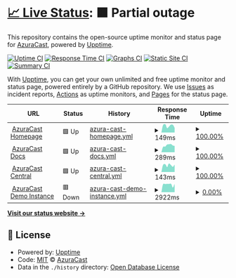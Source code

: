 # [📈 Live Status](https://status.azuracast.com): <!--live status--> **🟧 Partial outage**

This repository contains the open-source uptime monitor and status page for [AzuraCast](https://azuracast.com/), powered by [Upptime](https://github.com/upptime/upptime).

[![Uptime CI](https://github.com/azuracast/status.azuracast.com/workflows/Uptime%20CI/badge.svg)](https://github.com/azuracast/status.azuracast.com/actions?query=workflow%3A%22Uptime+CI%22)
[![Response Time CI](https://github.com/azuracast/status.azuracast.com/workflows/Response%20Time%20CI/badge.svg)](https://github.com/azuracast/status.azuracast.com/actions?query=workflow%3A%22Response+Time+CI%22)
[![Graphs CI](https://github.com/azuracast/status.azuracast.com/workflows/Graphs%20CI/badge.svg)](https://github.com/azuracast/status.azuracast.com/actions?query=workflow%3A%22Graphs+CI%22)
[![Static Site CI](https://github.com/azuracast/status.azuracast.com/workflows/Static%20Site%20CI/badge.svg)](https://github.com/azuracast/status.azuracast.com/actions?query=workflow%3A%22Static+Site+CI%22)
[![Summary CI](https://github.com/azuracast/status.azuracast.com/workflows/Summary%20CI/badge.svg)](https://github.com/azuracast/status.azuracast.com/actions?query=workflow%3A%22Summary+CI%22)

With [Upptime](https://upptime.js.org), you can get your own unlimited and free uptime monitor and status page, powered entirely by a GitHub repository. We use [Issues](https://github.com/azuracast/status.azuracast.com/issues) as incident reports, [Actions](https://github.com/azuracast/status.azuracast.com/actions) as uptime monitors, and [Pages](https://status.azuracast.com) for the status page.

<!--start: status pages-->
<!-- This summary is generated by Upptime (https://github.com/upptime/upptime) -->
<!-- Do not edit this manually, your changes will be overwritten -->
<!-- prettier-ignore -->
| URL | Status | History | Response Time | Uptime |
| --- | ------ | ------- | ------------- | ------ |
| <img alt="" src="https://icons.duckduckgo.com/ip3/www.azuracast.com.ico" height="13"> [AzuraCast Homepage](https://www.azuracast.com) | 🟩 Up | [azura-cast-homepage.yml](https://github.com/AzuraCast/status.azuracast.com/commits/HEAD/history/azura-cast-homepage.yml) | <details><summary><img alt="Response time graph" src="./graphs/azura-cast-homepage/response-time-week.png" height="20"> 149ms</summary><br><a href="https://status.azuracast.com/history/azura-cast-homepage"><img alt="Response time 215" src="https://img.shields.io/endpoint?url=https%3A%2F%2Fraw.githubusercontent.com%2FAzuraCast%2Fstatus.azuracast.com%2FHEAD%2Fapi%2Fazura-cast-homepage%2Fresponse-time.json"></a><br><a href="https://status.azuracast.com/history/azura-cast-homepage"><img alt="24-hour response time 174" src="https://img.shields.io/endpoint?url=https%3A%2F%2Fraw.githubusercontent.com%2FAzuraCast%2Fstatus.azuracast.com%2FHEAD%2Fapi%2Fazura-cast-homepage%2Fresponse-time-day.json"></a><br><a href="https://status.azuracast.com/history/azura-cast-homepage"><img alt="7-day response time 149" src="https://img.shields.io/endpoint?url=https%3A%2F%2Fraw.githubusercontent.com%2FAzuraCast%2Fstatus.azuracast.com%2FHEAD%2Fapi%2Fazura-cast-homepage%2Fresponse-time-week.json"></a><br><a href="https://status.azuracast.com/history/azura-cast-homepage"><img alt="30-day response time 348" src="https://img.shields.io/endpoint?url=https%3A%2F%2Fraw.githubusercontent.com%2FAzuraCast%2Fstatus.azuracast.com%2FHEAD%2Fapi%2Fazura-cast-homepage%2Fresponse-time-month.json"></a><br><a href="https://status.azuracast.com/history/azura-cast-homepage"><img alt="1-year response time 227" src="https://img.shields.io/endpoint?url=https%3A%2F%2Fraw.githubusercontent.com%2FAzuraCast%2Fstatus.azuracast.com%2FHEAD%2Fapi%2Fazura-cast-homepage%2Fresponse-time-year.json"></a></details> | <details><summary><a href="https://status.azuracast.com/history/azura-cast-homepage">100.00%</a></summary><a href="https://status.azuracast.com/history/azura-cast-homepage"><img alt="All-time uptime 100.00%" src="https://img.shields.io/endpoint?url=https%3A%2F%2Fraw.githubusercontent.com%2FAzuraCast%2Fstatus.azuracast.com%2FHEAD%2Fapi%2Fazura-cast-homepage%2Fuptime.json"></a><br><a href="https://status.azuracast.com/history/azura-cast-homepage"><img alt="24-hour uptime 100.00%" src="https://img.shields.io/endpoint?url=https%3A%2F%2Fraw.githubusercontent.com%2FAzuraCast%2Fstatus.azuracast.com%2FHEAD%2Fapi%2Fazura-cast-homepage%2Fuptime-day.json"></a><br><a href="https://status.azuracast.com/history/azura-cast-homepage"><img alt="7-day uptime 100.00%" src="https://img.shields.io/endpoint?url=https%3A%2F%2Fraw.githubusercontent.com%2FAzuraCast%2Fstatus.azuracast.com%2FHEAD%2Fapi%2Fazura-cast-homepage%2Fuptime-week.json"></a><br><a href="https://status.azuracast.com/history/azura-cast-homepage"><img alt="30-day uptime 100.00%" src="https://img.shields.io/endpoint?url=https%3A%2F%2Fraw.githubusercontent.com%2FAzuraCast%2Fstatus.azuracast.com%2FHEAD%2Fapi%2Fazura-cast-homepage%2Fuptime-month.json"></a><br><a href="https://status.azuracast.com/history/azura-cast-homepage"><img alt="1-year uptime 100.00%" src="https://img.shields.io/endpoint?url=https%3A%2F%2Fraw.githubusercontent.com%2FAzuraCast%2Fstatus.azuracast.com%2FHEAD%2Fapi%2Fazura-cast-homepage%2Fuptime-year.json"></a></details>
| <img alt="" src="https://icons.duckduckgo.com/ip3/docs.azuracast.com.ico" height="13"> [AzuraCast Docs](https://docs.azuracast.com) | 🟩 Up | [azura-cast-docs.yml](https://github.com/AzuraCast/status.azuracast.com/commits/HEAD/history/azura-cast-docs.yml) | <details><summary><img alt="Response time graph" src="./graphs/azura-cast-docs/response-time-week.png" height="20"> 289ms</summary><br><a href="https://status.azuracast.com/history/azura-cast-docs"><img alt="Response time 306" src="https://img.shields.io/endpoint?url=https%3A%2F%2Fraw.githubusercontent.com%2FAzuraCast%2Fstatus.azuracast.com%2FHEAD%2Fapi%2Fazura-cast-docs%2Fresponse-time.json"></a><br><a href="https://status.azuracast.com/history/azura-cast-docs"><img alt="24-hour response time 341" src="https://img.shields.io/endpoint?url=https%3A%2F%2Fraw.githubusercontent.com%2FAzuraCast%2Fstatus.azuracast.com%2FHEAD%2Fapi%2Fazura-cast-docs%2Fresponse-time-day.json"></a><br><a href="https://status.azuracast.com/history/azura-cast-docs"><img alt="7-day response time 289" src="https://img.shields.io/endpoint?url=https%3A%2F%2Fraw.githubusercontent.com%2FAzuraCast%2Fstatus.azuracast.com%2FHEAD%2Fapi%2Fazura-cast-docs%2Fresponse-time-week.json"></a><br><a href="https://status.azuracast.com/history/azura-cast-docs"><img alt="30-day response time 903" src="https://img.shields.io/endpoint?url=https%3A%2F%2Fraw.githubusercontent.com%2FAzuraCast%2Fstatus.azuracast.com%2FHEAD%2Fapi%2Fazura-cast-docs%2Fresponse-time-month.json"></a><br><a href="https://status.azuracast.com/history/azura-cast-docs"><img alt="1-year response time 334" src="https://img.shields.io/endpoint?url=https%3A%2F%2Fraw.githubusercontent.com%2FAzuraCast%2Fstatus.azuracast.com%2FHEAD%2Fapi%2Fazura-cast-docs%2Fresponse-time-year.json"></a></details> | <details><summary><a href="https://status.azuracast.com/history/azura-cast-docs">100.00%</a></summary><a href="https://status.azuracast.com/history/azura-cast-docs"><img alt="All-time uptime 99.99%" src="https://img.shields.io/endpoint?url=https%3A%2F%2Fraw.githubusercontent.com%2FAzuraCast%2Fstatus.azuracast.com%2FHEAD%2Fapi%2Fazura-cast-docs%2Fuptime.json"></a><br><a href="https://status.azuracast.com/history/azura-cast-docs"><img alt="24-hour uptime 100.00%" src="https://img.shields.io/endpoint?url=https%3A%2F%2Fraw.githubusercontent.com%2FAzuraCast%2Fstatus.azuracast.com%2FHEAD%2Fapi%2Fazura-cast-docs%2Fuptime-day.json"></a><br><a href="https://status.azuracast.com/history/azura-cast-docs"><img alt="7-day uptime 100.00%" src="https://img.shields.io/endpoint?url=https%3A%2F%2Fraw.githubusercontent.com%2FAzuraCast%2Fstatus.azuracast.com%2FHEAD%2Fapi%2Fazura-cast-docs%2Fuptime-week.json"></a><br><a href="https://status.azuracast.com/history/azura-cast-docs"><img alt="30-day uptime 100.00%" src="https://img.shields.io/endpoint?url=https%3A%2F%2Fraw.githubusercontent.com%2FAzuraCast%2Fstatus.azuracast.com%2FHEAD%2Fapi%2Fazura-cast-docs%2Fuptime-month.json"></a><br><a href="https://status.azuracast.com/history/azura-cast-docs"><img alt="1-year uptime 100.00%" src="https://img.shields.io/endpoint?url=https%3A%2F%2Fraw.githubusercontent.com%2FAzuraCast%2Fstatus.azuracast.com%2FHEAD%2Fapi%2Fazura-cast-docs%2Fuptime-year.json"></a></details>
| <img alt="" src="https://icons.duckduckgo.com/ip3/central.azuracast.com.ico" height="13"> [AzuraCast Central](https://central.azuracast.com) | 🟩 Up | [azura-cast-central.yml](https://github.com/AzuraCast/status.azuracast.com/commits/HEAD/history/azura-cast-central.yml) | <details><summary><img alt="Response time graph" src="./graphs/azura-cast-central/response-time-week.png" height="20"> 143ms</summary><br><a href="https://status.azuracast.com/history/azura-cast-central"><img alt="Response time 3990" src="https://img.shields.io/endpoint?url=https%3A%2F%2Fraw.githubusercontent.com%2FAzuraCast%2Fstatus.azuracast.com%2FHEAD%2Fapi%2Fazura-cast-central%2Fresponse-time.json"></a><br><a href="https://status.azuracast.com/history/azura-cast-central"><img alt="24-hour response time 179" src="https://img.shields.io/endpoint?url=https%3A%2F%2Fraw.githubusercontent.com%2FAzuraCast%2Fstatus.azuracast.com%2FHEAD%2Fapi%2Fazura-cast-central%2Fresponse-time-day.json"></a><br><a href="https://status.azuracast.com/history/azura-cast-central"><img alt="7-day response time 143" src="https://img.shields.io/endpoint?url=https%3A%2F%2Fraw.githubusercontent.com%2FAzuraCast%2Fstatus.azuracast.com%2FHEAD%2Fapi%2Fazura-cast-central%2Fresponse-time-week.json"></a><br><a href="https://status.azuracast.com/history/azura-cast-central"><img alt="30-day response time 12020" src="https://img.shields.io/endpoint?url=https%3A%2F%2Fraw.githubusercontent.com%2FAzuraCast%2Fstatus.azuracast.com%2FHEAD%2Fapi%2Fazura-cast-central%2Fresponse-time-month.json"></a><br><a href="https://status.azuracast.com/history/azura-cast-central"><img alt="1-year response time 4937" src="https://img.shields.io/endpoint?url=https%3A%2F%2Fraw.githubusercontent.com%2FAzuraCast%2Fstatus.azuracast.com%2FHEAD%2Fapi%2Fazura-cast-central%2Fresponse-time-year.json"></a></details> | <details><summary><a href="https://status.azuracast.com/history/azura-cast-central">100.00%</a></summary><a href="https://status.azuracast.com/history/azura-cast-central"><img alt="All-time uptime 99.41%" src="https://img.shields.io/endpoint?url=https%3A%2F%2Fraw.githubusercontent.com%2FAzuraCast%2Fstatus.azuracast.com%2FHEAD%2Fapi%2Fazura-cast-central%2Fuptime.json"></a><br><a href="https://status.azuracast.com/history/azura-cast-central"><img alt="24-hour uptime 100.00%" src="https://img.shields.io/endpoint?url=https%3A%2F%2Fraw.githubusercontent.com%2FAzuraCast%2Fstatus.azuracast.com%2FHEAD%2Fapi%2Fazura-cast-central%2Fuptime-day.json"></a><br><a href="https://status.azuracast.com/history/azura-cast-central"><img alt="7-day uptime 100.00%" src="https://img.shields.io/endpoint?url=https%3A%2F%2Fraw.githubusercontent.com%2FAzuraCast%2Fstatus.azuracast.com%2FHEAD%2Fapi%2Fazura-cast-central%2Fuptime-week.json"></a><br><a href="https://status.azuracast.com/history/azura-cast-central"><img alt="30-day uptime 79.99%" src="https://img.shields.io/endpoint?url=https%3A%2F%2Fraw.githubusercontent.com%2FAzuraCast%2Fstatus.azuracast.com%2FHEAD%2Fapi%2Fazura-cast-central%2Fuptime-month.json"></a><br><a href="https://status.azuracast.com/history/azura-cast-central"><img alt="1-year uptime 98.33%" src="https://img.shields.io/endpoint?url=https%3A%2F%2Fraw.githubusercontent.com%2FAzuraCast%2Fstatus.azuracast.com%2FHEAD%2Fapi%2Fazura-cast-central%2Fuptime-year.json"></a></details>
| <img alt="" src="https://icons.duckduckgo.com/ip3/demo.azuracast.com.ico" height="13"> [AzuraCast Demo Instance](https://demo.azuracast.com/api/nowplaying/1) | 🟥 Down | [azura-cast-demo-instance.yml](https://github.com/AzuraCast/status.azuracast.com/commits/HEAD/history/azura-cast-demo-instance.yml) | <details><summary><img alt="Response time graph" src="./graphs/azura-cast-demo-instance/response-time-week.png" height="20"> 2922ms</summary><br><a href="https://status.azuracast.com/history/azura-cast-demo-instance"><img alt="Response time 609" src="https://img.shields.io/endpoint?url=https%3A%2F%2Fraw.githubusercontent.com%2FAzuraCast%2Fstatus.azuracast.com%2FHEAD%2Fapi%2Fazura-cast-demo-instance%2Fresponse-time.json"></a><br><a href="https://status.azuracast.com/history/azura-cast-demo-instance"><img alt="24-hour response time 2267" src="https://img.shields.io/endpoint?url=https%3A%2F%2Fraw.githubusercontent.com%2FAzuraCast%2Fstatus.azuracast.com%2FHEAD%2Fapi%2Fazura-cast-demo-instance%2Fresponse-time-day.json"></a><br><a href="https://status.azuracast.com/history/azura-cast-demo-instance"><img alt="7-day response time 2922" src="https://img.shields.io/endpoint?url=https%3A%2F%2Fraw.githubusercontent.com%2FAzuraCast%2Fstatus.azuracast.com%2FHEAD%2Fapi%2Fazura-cast-demo-instance%2Fresponse-time-week.json"></a><br><a href="https://status.azuracast.com/history/azura-cast-demo-instance"><img alt="30-day response time 1928" src="https://img.shields.io/endpoint?url=https%3A%2F%2Fraw.githubusercontent.com%2FAzuraCast%2Fstatus.azuracast.com%2FHEAD%2Fapi%2Fazura-cast-demo-instance%2Fresponse-time-month.json"></a><br><a href="https://status.azuracast.com/history/azura-cast-demo-instance"><img alt="1-year response time 689" src="https://img.shields.io/endpoint?url=https%3A%2F%2Fraw.githubusercontent.com%2FAzuraCast%2Fstatus.azuracast.com%2FHEAD%2Fapi%2Fazura-cast-demo-instance%2Fresponse-time-year.json"></a></details> | <details><summary><a href="https://status.azuracast.com/history/azura-cast-demo-instance">0.00%</a></summary><a href="https://status.azuracast.com/history/azura-cast-demo-instance"><img alt="All-time uptime 95.27%" src="https://img.shields.io/endpoint?url=https%3A%2F%2Fraw.githubusercontent.com%2FAzuraCast%2Fstatus.azuracast.com%2FHEAD%2Fapi%2Fazura-cast-demo-instance%2Fuptime.json"></a><br><a href="https://status.azuracast.com/history/azura-cast-demo-instance"><img alt="24-hour uptime 0.00%" src="https://img.shields.io/endpoint?url=https%3A%2F%2Fraw.githubusercontent.com%2FAzuraCast%2Fstatus.azuracast.com%2FHEAD%2Fapi%2Fazura-cast-demo-instance%2Fuptime-day.json"></a><br><a href="https://status.azuracast.com/history/azura-cast-demo-instance"><img alt="7-day uptime 0.00%" src="https://img.shields.io/endpoint?url=https%3A%2F%2Fraw.githubusercontent.com%2FAzuraCast%2Fstatus.azuracast.com%2FHEAD%2Fapi%2Fazura-cast-demo-instance%2Fuptime-week.json"></a><br><a href="https://status.azuracast.com/history/azura-cast-demo-instance"><img alt="30-day uptime 37.68%" src="https://img.shields.io/endpoint?url=https%3A%2F%2Fraw.githubusercontent.com%2FAzuraCast%2Fstatus.azuracast.com%2FHEAD%2Fapi%2Fazura-cast-demo-instance%2Fuptime-month.json"></a><br><a href="https://status.azuracast.com/history/azura-cast-demo-instance"><img alt="1-year uptime 86.95%" src="https://img.shields.io/endpoint?url=https%3A%2F%2Fraw.githubusercontent.com%2FAzuraCast%2Fstatus.azuracast.com%2FHEAD%2Fapi%2Fazura-cast-demo-instance%2Fuptime-year.json"></a></details>

<!--end: status pages-->

[**Visit our status website →**](https://status.azuracast.com)

## 📄 License

- Powered by: [Upptime](https://github.com/upptime/upptime)
- Code: [MIT](./LICENSE) © [AzuraCast](https://azuracast.com/)
- Data in the `./history` directory: [Open Database License](https://opendatacommons.org/licenses/odbl/1-0/)
